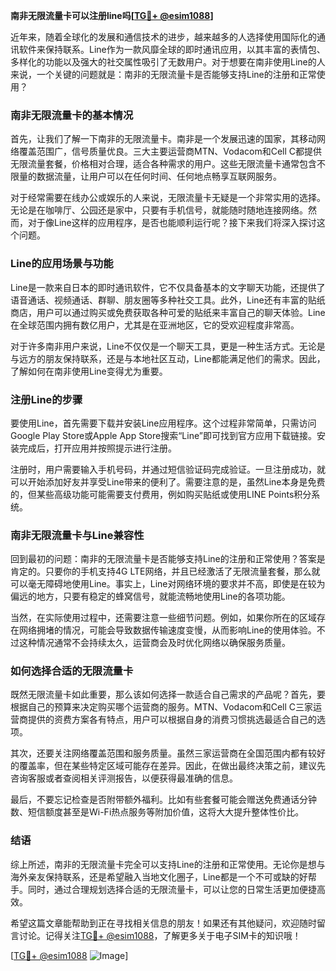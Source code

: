 **南非无限流量卡可以注册line吗[[TG💪+ @esim1088](https://t.me/s/esim1088)]**

近年来，随着全球化的发展和通信技术的进步，越来越多的人选择使用国际化的通讯软件来保持联系。Line作为一款风靡全球的即时通讯应用，以其丰富的表情包、多样化的功能以及强大的社交属性吸引了无数用户。对于想要在南非使用Line的人来说，一个关键的问题就是：南非的无限流量卡是否能够支持Line的注册和正常使用？

### 南非无限流量卡的基本情况

首先，让我们了解一下南非的无限流量卡。南非是一个发展迅速的国家，其移动网络覆盖范围广，信号质量优良。三大主要运营商MTN、Vodacom和Cell C都提供无限流量套餐，价格相对合理，适合各种需求的用户。这些无限流量卡通常包含不限量的数据流量，让用户可以在任何时间、任何地点畅享互联网服务。

对于经常需要在线办公或娱乐的人来说，无限流量卡无疑是一个非常实用的选择。无论是在咖啡厅、公园还是家中，只要有手机信号，就能随时随地连接网络。然而，对于像Line这样的应用程序，是否也能顺利运行呢？接下来我们将深入探讨这个问题。

### Line的应用场景与功能

Line是一款来自日本的即时通讯软件，它不仅具备基本的文字聊天功能，还提供了语音通话、视频通话、群聊、朋友圈等多种社交工具。此外，Line还有丰富的贴纸商店，用户可以通过购买或免费获取各种可爱的贴纸来丰富自己的聊天体验。Line在全球范围内拥有数亿用户，尤其是在亚洲地区，它的受欢迎程度非常高。

对于许多南非用户来说，Line不仅仅是一个聊天工具，更是一种生活方式。无论是与远方的朋友保持联系，还是与本地社区互动，Line都能满足他们的需求。因此，了解如何在南非使用Line变得尤为重要。

### 注册Line的步骤

要使用Line，首先需要下载并安装Line应用程序。这个过程非常简单，只需访问Google Play Store或Apple App Store搜索“Line”即可找到官方应用下载链接。安装完成后，打开应用并按照提示进行注册。

注册时，用户需要输入手机号码，并通过短信验证码完成验证。一旦注册成功，就可以开始添加好友并享受Line带来的便利了。需要注意的是，虽然Line本身是免费的，但某些高级功能可能需要支付费用，例如购买贴纸或使用LINE Points积分系统。

### 南非无限流量卡与Line兼容性

回到最初的问题：南非的无限流量卡是否能够支持Line的注册和正常使用？答案是肯定的。只要你的手机支持4G LTE网络，并且已经激活了无限流量套餐，那么就可以毫无障碍地使用Line。事实上，Line对网络环境的要求并不高，即使是在较为偏远的地方，只要有稳定的蜂窝信号，就能流畅地使用Line的各项功能。

当然，在实际使用过程中，还需要注意一些细节问题。例如，如果你所在的区域存在网络拥堵的情况，可能会导致数据传输速度变慢，从而影响Line的使用体验。不过这种情况通常不会持续太久，运营商会及时优化网络以确保服务质量。

### 如何选择合适的无限流量卡

既然无限流量卡如此重要，那么该如何选择一款适合自己需求的产品呢？首先，要根据自己的预算来决定购买哪个运营商的服务。MTN、Vodacom和Cell C三家运营商提供的资费方案各有特点，用户可以根据自身的消费习惯挑选最适合自己的选项。

其次，还要关注网络覆盖范围和服务质量。虽然三家运营商在全国范围内都有较好的覆盖率，但在某些特定区域可能存在差异。因此，在做出最终决策之前，建议先咨询客服或者查阅相关评测报告，以便获得最准确的信息。

最后，不要忘记检查是否附带额外福利。比如有些套餐可能会赠送免费通话分钟数、短信额度甚至是Wi-Fi热点服务等附加价值，这将大大提升整体性价比。

### 结语

综上所述，南非的无限流量卡完全可以支持Line的注册和正常使用。无论你是想与海外亲友保持联系，还是希望融入当地文化圈子，Line都是一个不可或缺的好帮手。同时，通过合理规划选择合适的无限流量卡，可以让您的日常生活更加便捷高效。

希望这篇文章能帮助到正在寻找相关信息的朋友！如果还有其他疑问，欢迎随时留言讨论。记得关注[TG💪+ @esim1088](https://t.me/s/esim1088)，了解更多关于电子SIM卡的知识哦！

[[TG💪+ @esim1088](https://t.me/s/esim1088) ![Image](https://i.postimg.cc/4NQfJmqS/Snipaste-2025-05-13-00-14-12.png)]